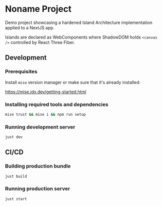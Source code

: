 # Noname Project

Demo project showcasing a hardened Island Architecture implementation applied to a NextJS app.

Islands are declared as WebComponents where ShadowDOM holds `<canvas />` controlled by React Three Fiber.

## Development

### Prerequisites

Install `mise` version manager or make sure that it's already installed:

<https://mise.jdx.dev/getting-started.html>

### Installing required tools and dependencies

```sh
mise trust && mise i && npm run setup
```

### Running development server

```sh
just dev
```

## CI/CD

### Building production bundle

```sh
just build
```

### Running production server

```sh
just start
```
